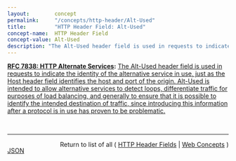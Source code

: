 ```yaml
---
layout:        concept
permalink:     "/concepts/http-header/Alt-Used"
title:         "HTTP Header Field: Alt-Used"
concept-name:  HTTP Header Field
concept-value: Alt-Used
description: "The Alt-Used header field is used in requests to indicate the identity of the alternative service in use, just as the Host header field identifies the host and port of the origin. Alt-Used is intended to allow alternative services to detect loops, differentiate traffic for purposes of load balancing, and generally to ensure that it is possible to identify the intended destination of traffic, since introducing this information after a protocol is in use has proven to be problematic."
---
```


**[RFC 7838: HTTP Alternate Services](/specs/IETF/RFC/7838 "This document specifies &#34;alternative services&#34; for HTTP, which allow an origin's resources to be authoritatively available at a separate network location, possibly accessed with a different protocol configuration."):** [The Alt-Used header field is used in requests to indicate the identity of the alternative service in use, just as the Host header field identifies the host and port of the origin. Alt-Used is intended to allow alternative services to detect loops, differentiate traffic for purposes of load balancing, and generally to ensure that it is possible to identify the intended destination of traffic, since introducing this information after a protocol is in use has proven to be problematic.](http://tools.ietf.org/html/rfc7838#section-5 "Read documentation for HTTP Header Field &#34;Alt-Used&#34;")

<br/>
<hr/>

<p style="float : left"><a href="./Alt-Used.json" title="JSON representing this particular Web Concept value">JSON</a></p>
<p style="text-align: right">Return to list of all ( <a href="../http-headers">HTTP Header Fields</a> | <a href="../">Web Concepts</a> )</p>
